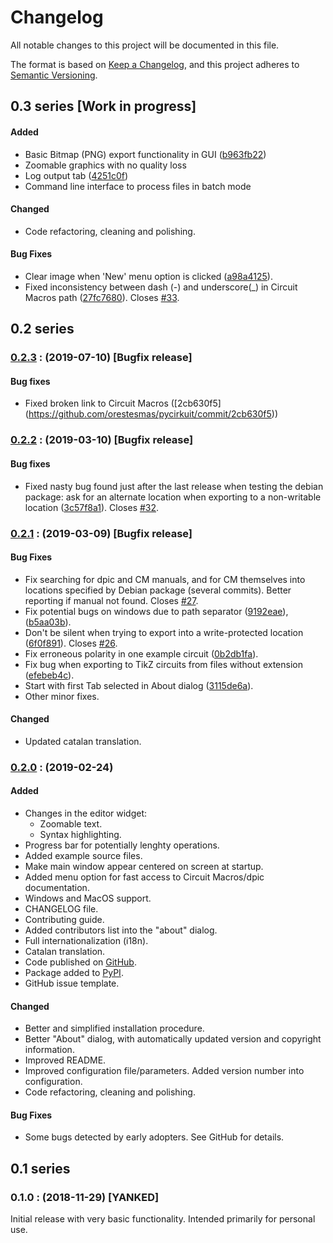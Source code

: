 # Changelog
All notable changes to this project will be documented in this file.

The format is based on [Keep a Changelog](https://keepachangelog.com/en/1.0.0/),
and this project adheres to [Semantic Versioning](https://semver.org/spec/v2.0.0.html).

## 0.3 series [Work in progress]
#### Added
- Basic Bitmap (PNG) export functionality in GUI ([b963fb22](https://github.com/orestesmas/pycirkuit/commit/b963fb22))
- Zoomable graphics with no quality loss
- Log output tab ([4251c0f](https://github.com/orestesmas/pycirkuit/commit/4251c0f))
- Command line interface to process files in batch mode
#### Changed
- Code refactoring, cleaning and polishing.
#### Bug Fixes
- Clear image when 'New' menu option is clicked ([a98a4125](https://github.com/orestesmas/pycirkuit/commit/a98a4125)).
- Fixed inconsistency between dash (-) and underscore(_) in Circuit Macros path ([27fc7680](https://github.com/orestesmas/pycirkuit/commit/27fc7680)). Closes [#33](https://github.com/orestesmas/pycirkuit/issues/33).

## 0.2 series
### [0.2.3](https://github.com/orestesmas/pycirkuit/compare/v0.2.2..v0.2.3) : (2019-07-10) [Bugfix release]
#### Bug fixes
- Fixed broken link to Circuit Macros ([2cb630f5] (https://github.com/orestesmas/pycirkuit/commit/2cb630f5))
### [0.2.2](https://github.com/orestesmas/pycirkuit/compare/v0.2.1..v0.2.2) : (2019-03-10) [Bugfix release]
#### Bug fixes
- Fixed nasty bug found just after the last release when testing the debian package: ask for an alternate location when exporting to a non-writable location ([3c57f8a1](https://github.com/orestesmas/pycirkuit/commit/3c57f8a1)). Closes [#32](https://github.com/orestesmas/pycirkuit/issues/32).
<a name="0.2.1"></a>
### [0.2.1](https://github.com/orestesmas/pycirkuit/compare/v0.2.0..v0.2.1) : (2019-03-09) [Bugfix release]
#### Bug Fixes 
- Fix searching for dpic and CM manuals, and for CM themselves into locations specified by Debian package (several commits). Better reporting if manual not found. Closes [#27](https://github.com/orestesmas/pycirkuit/issues/27).
- Fix potential bugs on windows due to path separator ([9192eae](https://github.com/orestesmas/pycirkuit/commit/9192eae)), ([b5aa03b](https://github.com/orestesmas/pycirkuit/commit/b5aa03b)).
- Don't be silent when trying to export into a write-protected location ([6f0f891](https://github.com/orestesmas/pycirkuit/commit/6f0f891)). Closes [#26](https://github.com/orestesmas/pycirkuit/issues/26).
- Fix erroneous polarity in one example circuit ([0b2db1fa](https://github.com/orestesmas/pycirkuit/commit/0b2db1fa)).
- Fix bug when exporting to TikZ circuits from files without extension ([efebeb4c](https://github.com/orestesmas/pycirkuit/commit/efebeb4c)).
- Start with first Tab selected in About dialog ([3115de6a](https://github.com/orestesmas/pycirkuit/commit/3115de6a)).
- Other minor fixes.

#### Changed
- Updated catalan translation.


<a name="0.2.0"></a>
### [0.2.0](https://github.com/orestesmas/pycirkuit/compare/v0.1..v0.2.0) : (2019-02-24)
#### Added
- Changes in the editor widget:
    - Zoomable text.
    - Syntax highlighting.
- Progress bar for potentially lenghty operations.
- Added example source files.
- Make main window appear centered on screen at startup.
- Added menu option for fast access to Circuit Macros/dpic documentation.
- Windows and MacOS support.
- CHANGELOG file.
- Contributing guide.
- Added contributors list into the "about" dialog.
- Full internationalization (i18n).
- Catalan translation.
- Code published on [GitHub](https://github.com/orestesmas/pycirkuit).
- Package added to [PyPI](https://pypi.org/project/pycirkuit/).
- GitHub issue template.

#### Changed
- Better and simplified installation procedure.
- Better "About" dialog, with automatically updated version and copyright information.
- Improved README.
- Improved configuration file/parameters. Added version number into configuration.
- Code refactoring, cleaning and polishing.

#### Bug Fixes
- Some bugs detected by early adopters. See GitHub for details.

## 0.1 series
<a name="0.1.0"></a>
### 0.1.0 : (2018-11-29) [YANKED]
Initial release with very basic functionality. Intended primarily for personal use.
